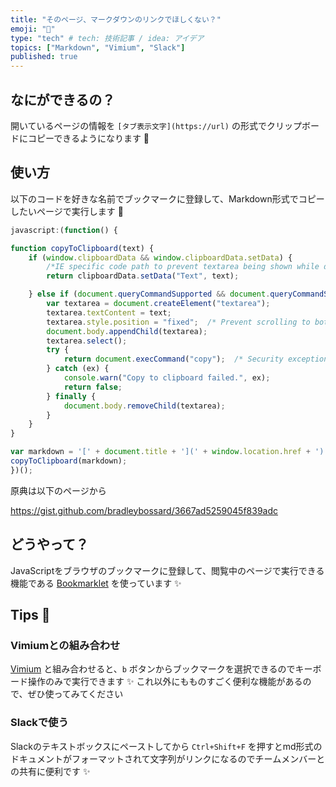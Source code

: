 ```yaml
---
title: "そのページ、マークダウンのリンクでほしくない？"
emoji: "📎"
type: "tech" # tech: 技術記事 / idea: アイデア
topics: ["Markdown", "Vimium", "Slack"]
published: true
---
```


## なにができるの？

開いているページの情報を `[タブ表示文字](https://url)` の形式でクリップボードにコピーできるようになります 📎

## 使い方

以下のコードを好きな名前でブックマークに登録して、Markdown形式でコピーしたいページで実行します 🚀

```js
javascript:(function() {

function copyToClipboard(text) {
    if (window.clipboardData && window.clipboardData.setData) {
        /*IE specific code path to prevent textarea being shown while dialog is visible.*/
        return clipboardData.setData("Text", text);

    } else if (document.queryCommandSupported && document.queryCommandSupported("copy")) {
        var textarea = document.createElement("textarea");
        textarea.textContent = text;
        textarea.style.position = "fixed";  /* Prevent scrolling to bottom of page in MS Edge.*/
        document.body.appendChild(textarea);
        textarea.select();
        try {
            return document.execCommand("copy");  /* Security exception may be thrown by some browsers.*/
        } catch (ex) {
            console.warn("Copy to clipboard failed.", ex);
            return false;
        } finally {
            document.body.removeChild(textarea);
        }
    }
}

var markdown = '[' + document.title + '](' + window.location.href + ')';
copyToClipboard(markdown);
})();
```

原典は以下のページから

https://gist.github.com/bradleybossard/3667ad5259045f839adc

## どうやって？

JavaScriptをブラウザのブックマークに登録して、閲覧中のページで実行できる機能である [Bookmarklet](https://en.wikipedia.org/wiki/Bookmarklet) を使っています ✨

## Tips 💪

### Vimiumとの組み合わせ

[Vimium](https://chrome.google.com/webstore/detail/vimium/dbepggeogbaibhgnhhndojpepiihcmeb) と組み合わせると、`b` ボタンからブックマークを選択できるのでキーボード操作のみで実行できます ✨
これ以外にもものすごく便利な機能があるので、ぜひ使ってみてください

### Slackで使う

Slackのテキストボックスにペーストしてから `Ctrl+Shift+F` を押すとmd形式のドキュメントがフォーマットされて文字列がリンクになるのでチームメンバーとの共有に便利です ✨

